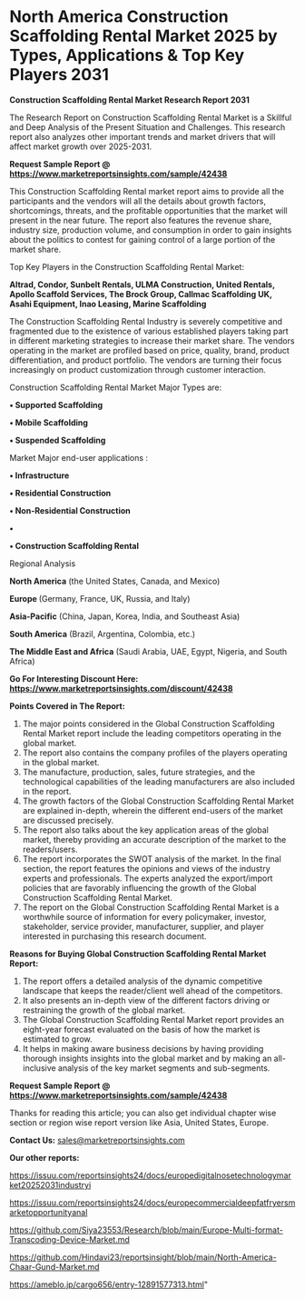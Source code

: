 # North America Construction Scaffolding Rental Market 2025 by Types, Applications & Top Key Players 2031

<strong>Construction Scaffolding Rental Market Research Report 2031</strong>

The Research Report on Construction Scaffolding Rental Market is a Skillful and Deep Analysis of the Present Situation and Challenges. This research report also analyzes other important trends and market drivers that will affect market growth over 2025-2031.

<strong>Request Sample Report @ <a href=https://www.marketreportsinsights.com/sample/42438>https://www.marketreportsinsights.com/sample/42438</a></strong>

This Construction Scaffolding Rental market report aims to provide all the participants and the vendors will all the details about growth factors, shortcomings, threats, and the profitable opportunities that the market will present in the near future. The report also features the revenue share, industry size, production volume, and consumption in order to gain insights about the politics to contest for gaining control of a large portion of the market share.

Top Key Players in the Construction Scaffolding Rental Market:

<strong>Altrad, Condor, Sunbelt Rentals, ULMA Construction, United Rentals, Apollo Scaffold Services, The Brock Group, Callmac Scaffolding UK, Asahi Equipment, Inao Leasing, Marine Scaffolding</strong>

The Construction Scaffolding Rental Industry is severely competitive and fragmented due to the existence of various established players taking part in different marketing strategies to increase their market share. The vendors operating in the market are profiled based on price, quality, brand, product differentiation, and product portfolio. The vendors are turning their focus increasingly on product customization through customer interaction.

Construction Scaffolding Rental Market Major Types are:

<strong>•  Supported Scaffolding

•  Mobile Scaffolding

•  Suspended Scaffolding</strong>

Market Major end-user applications :

<strong>•  Infrastructure

•  Residential Construction

•  Non-Residential Construction

•  

•  Construction Scaffolding Rental</strong>

Regional Analysis

</u><strong><b>North America</b></strong> (the United States, Canada, and Mexico)

<strong><b>Europe </b></strong>(Germany, France, UK, Russia, and Italy)

<strong><b>Asia-Pacific</b></strong> (China, Japan, Korea, India, and Southeast Asia)

<strong><b>South America</b></strong> (Brazil, Argentina, Colombia, etc.)

<strong><b>The Middle East and Africa</b></strong> (Saudi Arabia, UAE, Egypt, Nigeria, and South Africa)

<strong>Go For Interesting Discount Here: <a href=https://www.marketreportsinsights.com/discount/42438>https://www.marketreportsinsights.com/discount/42438</a></strong>

<strong>Points Covered in The Report:</strong>
<ol>
  <li>The major points considered in the Global Construction Scaffolding Rental Market report include the leading competitors operating in the global market.</li>
  <li>The report also contains the company profiles of the players operating in the global market.</li>
  <li>The manufacture, production, sales, future strategies, and the technological capabilities of the leading manufacturers are also included in the report.</li>
  <li>The growth factors of the Global Construction Scaffolding Rental Market are explained in-depth, wherein the different end-users of the market are discussed precisely.</li>
  <li>The report also talks about the key application areas of the global market, thereby providing an accurate description of the market to the readers/users.</li>
  <li>The report incorporates the SWOT analysis of the market. In the final section, the report features the opinions and views of the industry experts and professionals. The experts analyzed the export/import policies that are favorably influencing the growth of the Global Construction Scaffolding Rental Market.</li>
  <li>The report on the Global Construction Scaffolding Rental Market is a worthwhile source of information for every policymaker, investor, stakeholder, service provider, manufacturer, supplier, and player interested in purchasing this research document.</li>
</ol>
<strong>Reasons for Buying Global Construction Scaffolding Rental Market Report:</strong>

<ol>
  <li>The report offers a detailed analysis of the dynamic competitive landscape that keeps the reader/client well ahead of the competitors.</li>
  <li>It also presents an in-depth view of the different factors driving or restraining the growth of the global market.</li>
  <li>The Global Construction Scaffolding Rental Market report provides an eight-year forecast evaluated on the basis of how the market is estimated to grow.</li>
  <li>It helps in making aware business decisions by having providing thorough insights insights into the global market and by making an all-inclusive analysis of the key market segments and sub-segments.</li>
</ol>
<strong>Request Sample Report @ <a href=https://www.marketreportsinsights.com/sample/42438>https://www.marketreportsinsights.com/sample/42438</a></strong>


Thanks for reading this article; you can also get individual chapter wise section or region wise report version like Asia, United States, Europe.

<strong>Contact Us:</strong>
sales@marketreportsinsights.com

<strong>Our other reports:</strong>

<a href=https://issuu.com/reportsinsights24/docs/europedigitalnosetechnologymarket20252031industryi>https://issuu.com/reportsinsights24/docs/europedigitalnosetechnologymarket20252031industryi</a>

<a href=https://issuu.com/reportsinsights24/docs/europecommercialdeepfatfryersmarketopportunityanal>https://issuu.com/reportsinsights24/docs/europecommercialdeepfatfryersmarketopportunityanal</a>

<a href=https://github.com/Siya23553/Research/blob/main/Europe-Multi-format-Transcoding-Device-Market.md>https://github.com/Siya23553/Research/blob/main/Europe-Multi-format-Transcoding-Device-Market.md</a>

<a href=https://github.com/Hindavi23/reportsinsight/blob/main/North-America-Chaar-Gund-Market.md>https://github.com/Hindavi23/reportsinsight/blob/main/North-America-Chaar-Gund-Market.md</a>

<a href=https://ameblo.jp/cargo656/entry-12891577313.html>https://ameblo.jp/cargo656/entry-12891577313.html</a>"
